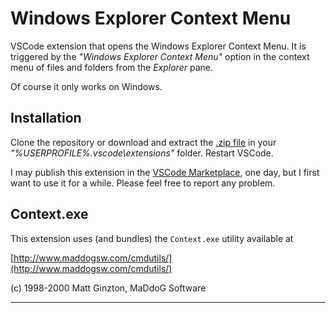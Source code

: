 # Windows Explorer Context Menu

VSCode extension that opens the Windows Explorer Context Menu.
It is triggered by the *"Windows Explorer Context Menu"* option in the 
context menu of files and folders from the *Explorer* pane.

Of course it only works on Windows.

## Installation

Clone the repository or download and extract the [.zip file](https://github.com/electrotype/vscode-windows-explorer-context-menu/archive/master.zip) in your
*"%USERPROFILE%\.vscode\extensions"* folder. Restart VSCode.

I may publish this extension in the [VSCode Marketplace](https://marketplace.visualstudio.com/VSCode),
one day, but I first want to use it for a while. Please feel free to report any problem.

## Context.exe

This extension uses (and bundles) the `Context.exe` utility available at 

[http://www.maddogsw.com/cmdutils/](http://www.maddogsw.com/cmdutils/)

(c) 1998-2000 Matt Ginzton, MaDdoG Software

----------------------

